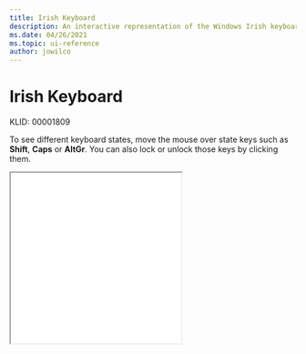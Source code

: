 ```yaml
---
title: Irish Keyboard
description: An interactive representation of the Windows Irish keyboard. To see different keyboard states, click or move the mouse over the state keys.
ms.date: 04/26/2021
ms.topic: ui-reference
author: jowilco
---
```


# Irish Keyboard

KLID: 00001809

To see different keyboard states, move the mouse over state keys such as **Shift**, **Caps** or **AltGr**. You can also lock or unlock those keys by clicking them.

<iframe src="kbdir.html" height="300"></iframe>
